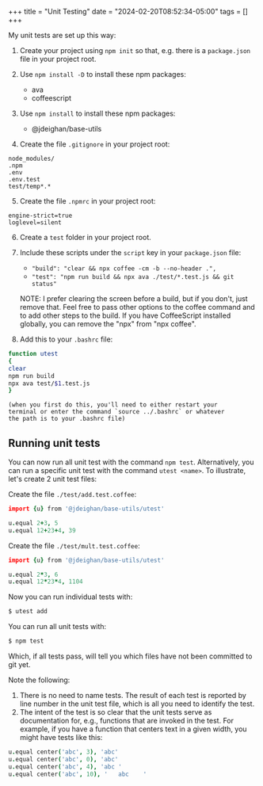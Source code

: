 +++
title = "Unit Testing"
date = "2024-02-20T08:52:34-05:00"
tags = []
+++

My unit tests are set up this way:

1. Create your project using `npm init` so that, e.g.
	there is a `package.json` file in your project root.

2. Use `npm install -D` to install these npm packages:
	- ava
	- coffeescript

3. Use `npm install` to install these npm packages:
	- @jdeighan/base-utils

4. Create the file `.gitignore` in your project root:

```text
node_modules/
.npm
.env
.env.test
test/temp*.*
```

5. Create the file `.npmrc` in your project root:

```text
engine-strict=true
loglevel=silent
```

6. Create a `test` folder in your project root.

7. Include these scripts under the `script` key in
	your `package.json` file:
	- `"build": "clear && npx coffee -cm -b --no-header .",`
	- `"test": "npm run build && npx ava ./test/*.test.js && git status"`

	NOTE: I prefer clearing the screen before a build, but if
	you don't, just remove that. Feel free to pass other options
	to the coffee command and to add other steps to the build.
	If you have CoffeeScript installed globally, you can remove
	the "npx" from "npx coffee".

8. Add this to your `.bashrc` file:

```bash
function utest
{
clear
npm run build
npx ava test/$1.test.js
}
```
	(when you first do this, you'll need to either restart your
	terminal or enter the command `source ../.bashrc` or whatever
	the path is to your .bashrc file)

Running unit tests
------------------

You can now run all unit test with the command `npm test`.
Alternatively, you can run a specific unit test with the
command `utest <name>`. To illustrate, let's create 2 unit
test files:

Create the file `./test/add.test.coffee`:

```coffee
import {u} from '@jdeighan/base-utils/utest'

u.equal 2+3, 5
u.equal 12+23+4, 39
```

Create the file `./test/mult.test.coffee`:

```coffee
import {u} from '@jdeighan/base-utils/utest'

u.equal 2*3, 6
u.equal 12*23*4, 1104
```

Now you can run individual tests with:

```bash
$ utest add
```

You can run all unit tests with:

```bash
$ npm test
```

Which, if all tests pass, will tell you which files
have not been committed to git yet.

Note the following:

1. There is no need to name tests. The result of each
	test is reported by line number in the unit test
	file, which is all you need to identify the test.
2. The intent of the test is so clear that the unit
	tests serve as documentation for, e.g., functions
	that are invoked in the test. For example, if you
	have a function that centers text in a given width,
	you might have tests like this:

```coffee
u.equal center('abc', 3), 'abc'
u.equal center('abc', 0), 'abc'
u.equal center('abc', 4), 'abc '
u.equal center('abc', 10), '   abc    '
```

